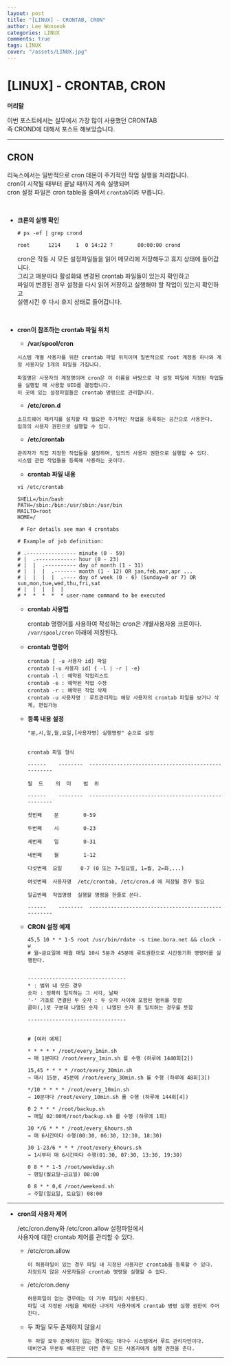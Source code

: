 ```yaml
---
layout: post
title: "[LINUX] - CRONTAB, CRON"
author: Lee Wonseok
categories: LINUX
comments: true
tags: LINUX
cover: "/assets/LINUX.jpg"
---
```



# [LINUX] - CRONTAB, CRON

**머리말**  

이번 포스트에서는 실무에서 가장 많이 사용했던 CRONTAB  
즉 CROND에 대해서 포스트 해보았습니다.

---

## CRON

리눅스에서는 일반적으로 cron 데몬이 주기적인 작업 실행을 처리합니다.  
cron이 시작될 때부터 끝날 때까지 계속 실행되며  
cron 설정 파일은 cron table을 줄여서 ``crontab``이라 부릅니다.  

<br/>

* **크론의 실행 확인**
	
	```
	# ps -ef | grep crond

  	root      1214     1  0 14:22 ?        00:00:00 crond
    ```

	cron은 작동 시 모든 설정파일들을 읽어 메모리에 저장해두고 휴지 상태에 들어갑니다.  
	그리고 매분마다 활성화돼 변경된 crontab 파일들이 있는지 확인하고  
	파일이 변경된 경우 설정을 다시 읽어 저장하고 실행해야 할 작업이 있는지 확인하고  
    실행시킨 후 다시 휴지 상태로 들어갑니다.  

<br/>

* **cron이 참조하는 crontab 파일 위치**

	- **/var/spool/cron**  

    ```
	시스템 개별 사용자를 위한 crontab 파일 위치이며 일반적으로 root 계정용 하나와 계정 사용자당 1개의 파일을 가집니다.

	파일명은 사용자의 계정명이며 cron은 이 이름을 바탕으로 각 설정 파일에 지정된 작업들을 실행할 때 사용할 UID를 결정합니다.
	이 곳에 있는 설정파일들은 crontab 명령으로 관리합니다.
    ```


	*  **/etc/cron.d**

    ```
  	소프트웨어 패키지를 설치할 때 필요한 주기적인 작업을 등록하는 공간으로 사용한다.
	임의의 사용자 권한으로 실행할 수 있다.
    ```


	* **/etc/crontab**

    ```
	관리자가 직접 지정한 작업들을 설정하며, 임의의 사용자 권한으로 실행할 수 있다.
	시스템 관련 작업들을 등록해 사용하는 곳이다.
    ```

	* **crontab 파일 내용**
    
	```
	vi /etc/crontab

  	SHELL=/bin/bash
  	PATH=/sbin:/bin:/usr/sbin:/usr/bin
  	MAILTO=root
  	HOME=/

	 # For details see man 4 crontabs

  	# Example of job definition:

  	# .---------------- minute (0 - 59)
  	# |  .------------- hour (0 - 23)
  	# |  |  .---------- day of month (1 - 31)
 	# |  |  |  .------- month (1 - 12) OR jan,feb,mar,apr ...
  	# |  |  |  |  .---- day of week (0 - 6) (Sunday=0 or 7) OR sun,mon,tue,wed,thu,fri,sat
  	# |  |  |  |  |
  	# *  *  *  *  * user-name command to be executed
	```


	* **crontab 사용법**   

	    crontab 명령어를 사용하여 작성하는 cron은 개별사용자용 크론이다.  
	    ``/var/spool/cron`` 아래에 저장된다.  



	* **crontab 명령어**

		```
		crontab [ -u 사용자 id] 파일
		crontab [-u 사용자 id] { -l | -r | -e}
      	crontab -l : 예약된 작업리스트
      	crontab -e : 예약된 작업 수정
      	crontab -r : 예약된 작업 삭제
      	crontab -u 사용자명 : 루트관리자는 해당 사용자의 crontab 파일을 보거나 삭제, 편집가능
        ```

	* **등록 내용 설정**

		```
		"분,시,일,월,요일,[사용자명] 실행명령" 순으로 설정


		crontab 파일 형식

		------    --------  ---------------------------------------------------

		필  드    의  미    범  위

		------    --------  ---------------------------------------------------

		첫번째    분        0-59

		두번째    시        0-23

		세번째    일        0-31

		네번째    월        1-12

		다섯번째  요일      0-7 (0 또는 7=일요일, 1=월, 2=화,...)

		여섯번째  사용자명  /etc/crontab, /etc/cron.d 에 저장될 경우 필요

		일곱번째  작업명령  실행할 명령을 한줄로 쓴다.

		------    --------  ---------------------------------------------------
		```



	* **CRON 설정 예제**

		```
	 	45,5 10 * * 1-5 root /usr/bin/rdate -s time.bora.net && clock -w
	  	# 월~금요일에 매월 매일 10시 5분과 45분에 루트권한으로 시간동기화 명령어를 실행한다.


		--------------------------------
    	* : 범위 내 모든 경우
    	숫자 : 정확히 일치하는 그 시각, 날짜
    	'-' 기호로 연결된 두 숫자 : 두 숫자 사이에 포함된 범위를 뜻함
    	콤마(,)로 구분돼 나열된 숫자 : 나열된 숫자 중 일치하는 경우를 뜻함

		--------------------------------


		# [여러 예제]

		* * * * * /root/every_1min.sh
   		→ 매 1분마다 /root/every_1min.sh 를 수행 (하루에 1440회[2])
	    
		15,45 * * * * /root/every_30min.sh
		→ 매시 15분, 45분에 /root/every_30min.sh 를 수행 (하루에 48회[3])

		*/10 * * * * /root/every_10min.sh
    	→ 10분마다 /root/every_10min.sh 를 수행 (하루에 144회[4])

		0 2 * * * /root/backup.sh
   		→ 매일 02:00에/root/backup.sh 를 수행 (하루에 1회)

		30 */6 * * * /root/every_6hours.sh
    	→ 매 6시간마다 수행(00:30, 06:30, 12:30, 18:30)

		30 1-23/6 * * * /root/every_6hours.sh
    	→ 1시부터 매 6시간마다 수행(01:30, 07:30, 13:30, 19:30)

		0 8 * * 1-5 /root/weekday.sh
    	→ 평일(월요일~금요일) 08:00

		0 8 * * 0,6 /root/weekend.sh
    	→ 주말(일요일, 토요일) 08:00
		```

------


* **cron의 사용자 제어**  
	
	/etc/cron.deny와 /etc/cron.allow 설정파일에서  
	사용자에 대한 crontab 제어를 관리할 수 있다.  



	* /etc/cron.allow  

		```	
	    이 허용파일이 있는 경우 파일 내 지정된 사용자만 crontab을 등록할 수 있다.
		지정되지 않은 사용자들은 crontab 명령을 실행할 수 없다.
		```

	* /etc/cron.deny

		```
	    허용파일이 없는 경우에는 이 거부 파일이 사용된다.
		파일 내 지정된 사람을 제외한 나머지 사용자에게 crontab 명령 실행 권한이 주어진다.
		```

	* 두 파일 모두 존재하지 않을시
    
		```
	    두 파일 모두 존재하지 않는 경우에는 대다수 시스템에서 루트 관리자만이다.
		데비안과 우분투 배포판은 이런 경우 모든 사용자에게 실행 권한을 준다.
		```
----

